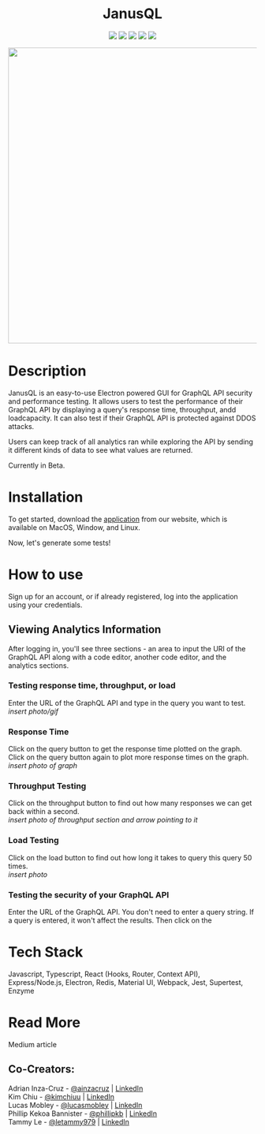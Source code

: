 <h1 align="center">JanusQL</h1>

<p align="center">
  <img src=https://img.shields.io/badge/React-^16.13.1-yellow>
  <img src=https://img.shields.io/badge/Electron-^8.2.2-yellow>
  <img src=https://img.shields.io/badge/node-^12.13.0-yellow>
  <img src=https://img.shields.io/badge/Redis-^3.0.2-yellow>
  <img src=https://img.shields.io/badge/Typescript-94%25-yellow>
</p>

<p align="center">
  <img width="600" src=https://user-images.githubusercontent.com/75049208/112365029-660b5800-8c94-11eb-9836-fe5264d4a0e5.png> <br>
</p>

# **Description**
JanusQL is an easy-to-use Electron powered GUI for GraphQL API security and performance testing. It allows users to test the performance of their GraphQL API by displaying a query's response time, throughput, andd loadcapacity. It can also test if their GraphQL API is protected against DDOS attacks.

Users can keep track of all analytics ran while exploring the API by sending it different kinds of data to see what values are returned.

Currently in Beta.

# **Installation**
To get started, download the [application](https://www.janusql.com/) from our website, which is available on MacOS, Window, and Linux.

Now, let's generate some tests!

# **How to use**
Sign up for an account, or if already registered, log into the application using your credentials. 

## **Viewing Analytics Information**
After logging in, you'll see three sections - an area to input the URI of the GraphQL API along with a code editor, another code editor, and the analytics sections.

### **Testing response time, throughput, or load** <br>
Enter the URL of the GraphQL API and type in the query you want to test. <br>
*insert photo/gif*

### Response Time <br>
Click on the query button to get the response time plotted on the graph. Click on the query button again to plot more response times on the graph. <br>
*insert photo of graph*

### Throughput Testing <br>
Click on the throughput button to find out how many responses we can get back within a second. <br>
*insert photo of throughput section and arrow pointing to it*

### Load Testing <br>
Click on the load button to find out how long it takes to query this query 50 times. <br>
*insert photo*

### Testing the security of your GraphQL API <br>
Enter the URL of the GraphQL API. You don't need to enter a query string. If a query is entered, it won't affect the results. Then click on the 

# Tech Stack
Javascript, Typescript, React (Hooks, Router, Context API), Express/Node.js, Electron, Redis, Material UI, Webpack, Jest, Supertest, Enzyme

# Read More
Medium article

## Co-Creators: <br>
Adrian Inza-Cruz - [@ainzacruz](https://github.com/ainzacruz) | [LinkedIn](https://www.linkedin.com/in/adrian-inza-cruz/)<br>
Kim Chiu - [@kimchiuu](https://github.com/kimchiuu) | [LinkedIn](https://www.linkedin.com/in/kimchiuu/)<br> 
Lucas Mobley - [@lucasmobley](https://github.com/lucasmobley) | [LinkedIn](https://www.linkedin.com/in/lucasmobley/)<br>
Phillip Kekoa Bannister - [@phillipkb](https://github.com/phillipkb) | [LinkedIn](https://www.linkedin.com/in/phillipkekoabannister/)<br>
Tammy Le - [@letammy979](https://github.com/letammy979) | [LinkedIn](https://www.linkedin.com/in/letammy/)
